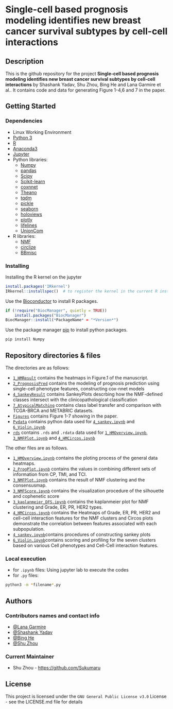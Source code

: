 # Single-cell based prognosis modeling identifies new breast cancer survival subtypes by cell-cell interactions

## Description

This is the github repository for the project **Single-cell based prognosis modeling identifies new breast cancer survival subtypes by cell-cell interactions** by Shashank Yadav, Shu Zhou, Bing He and Lana Garmire et al.. It contains code and data for generating Figure 1-4,6 and 7 in the paper. 

## Getting Started

### Dependencies
* Linux Working Environment
* [Python 3](https://www.python.org/downloads/)
* [R](https://www.R-project.org)
* [Anaconda3](https://www.anaconda.com/)
* [Jupyter](https://jupyter.org)
* Python libraries:
  * [Numpy](https://numpy.org/)
  * [pandas](https://pandas.pydata.org/docs/index.html)
  * [Scipy](https://scipy.org/)
  * [Scikit-learn](http://scikit-learn.org/)
  * [coxnnet](http://garmiregroup.org/cox-nnet/docs/)
  * [Theano](https://github.com/Theano/Theano)
  * [tqdm](https://github.com/tqdm/tqdm)
  * [pickle](https://docs.python.org/3/library/pickle.html)
  * [seaborn](https://seaborn.pydata.org/)
  * [holoviews](https://holoviews.org/)
  * [plotly](https://plotly.com/)
  * [lifelines](https://lifelines.readthedocs.io/en/latest/)
  * [UnionCom](https://github.com/caokai1073/UnionCom)
* R libraries:
  * [NMF](https://cran.r-project.org/web/packages/NMF/index.html)
  * [circlize](https://github.com/jokergoo/circlize)
  * [BBmisc](https://cran.rstudio.com/web/packages/BBmisc/index.html)


### Installing

Installing the R kernel on the jupyter
```R
install.packages('IRkernel')
IRkernel::installspec()  # to register the kernel in the current R installation
```
Use the [Bioconductor](https://www.bioconductor.org/install/) to install R packages.
```R
if (!require("BiocManager", quietly = TRUE))
    install.packages("BiocManager")
BiocManager::install(*PackageName* = "*Version*")
```

Use the package manager [pip](https://pip.pypa.io/en/stable/) to install python packages.
```bash
pip install Numpy
```

## Repository directories & files

The directories are as follows:
+ [`1_HMResult`](1_HMResult) contains the heatmaps in Figure.1 of the manuscript.
+ [`2_PrognosisPred`](2_PrognosisPred) contains the modeling of prognosis prediction using single-cell phenotype features, constructing cox-nnet models
+ [`4_SankeyResult`](4_SankeyResult) contains SankeyPlots descrbing how the NMF-defined classes intersect with the clinicopathological classification
+ [`7_AtypicalMatching`](7_AtypicalMatching) contains class label transfer and comparison with TCGA-BRCA and METABRIC datasets.
+ [`Figures`](Figures) contains Figure 1-7 showing in the paper.
+ [`Pydata`](Pydata) contains python data used for [`4_sankey.ipynb`](4_sankey.ipynb) and [`6_Violin.ipynb`](6_Violin.ipynb)
+ [`rds`](rds) contains `.rds` and `.rdata` data used for [`1_HMOverview.ipynb`](1_HMOverview.ipynb), [`3_NMFPlot.ipynb`](3_NMFPlot.ipynb) and [`4_HMCircos.ipynb`](4_HMCircos.ipynb)

The other files are as follows.
+ [`1_HMOverview.ipynb`](1_HMOverview.ipynb) contains the ploting process of the general data heatmaps.
+ [`2_ProgPlot.ipynb`](2_ProgPlot.ipynb) contains the values in combining different sets of information from CP, TMI, and TCI.
+ [`3_NMFPlot.ipynb`](3_NMFPlot.ipynb) contains the result of NMF clustering and the consensusmap.
+ [`3_NMFScore.ipynb`](3_NMFScore.ipynb) contains the visualization procedure of the silhouette and cophenetic score
+ [`3_kaplanmeier_DFS.ipynb`](3_kaplanmeier_DFS.ipynb) contains the kaplanmeier plot for NMF clustering and Grade, ER, PR, HER2 types.
+ [`4_HMCircos.ipynb`](4_HMCircos.ipynb) contains the Heatmaps of Grade, ER, PR, HER2 and cell-cell interaction features for the NMF clusters and Circos plots demonstrate the correlation between features associated with each subpopulation.
+ [`4_sankey.ipynb`](4_sankey.ipynb)contains procedures of constructing sankey plots
+ [`6_Violin.ipynb`](6_Violin.ipynb)contains scoring and profiling for the seven clusters based on various Cell phenotypes and Cell-Cell interaction features.

### Local execution
+ for `.ipynb` files: Using jupyter lab to execute the codes
+ for `.py` files:
```bash
python3 -m *filename*.py
```

## Authors

### Contributors names and contact info

+ [@Lana Garmire](https://github.com/lanagarmire)
+ [@Shashank Yadav](https://github.com/xinformatics)
+ [@Bing He](https://github.com/hebinghb)
+ [@Shu Zhou](https://github.com/Sukumaru)

### Current Maintainer
* Shu Zhou - https://github.com/Sukumaru

## License

This project is licensed under the `GNU General Public License v3.0` License - see the LICENSE.md file for details
